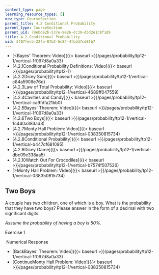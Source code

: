 ```yaml
---
content_type: page
learning_resource_types: []
ocw_type: CourseSection
parent_title: 4.2 Conditional Probability
parent_type: CourseSection
parent_uid: 79ebde2b-537e-9e26-dc39-d5d2e1c8f1d9
title: 4.2 Conditional Probability
uid: 3407fecb-22fa-07b2-6c84-4fbdd7cd8fb7
---
```


*   [\<Bayes' Theorem: Video]({{< baseurl >}}/pages/probability/tp12-1/vertical-1f097d8a0a33)
*   [4.2.1Conditional Probability Definitions: Video]({{< baseurl >}}/pages/probability/tp12-1)
*   [4.2.2Dicey Sum]({{< baseurl >}}/pages/probability/tp12-1/vertical-c84a5906e76d)
*   [4.2.3Law of Total Probability: Video]({{< baseurl >}}/pages/probability/tp12-1/vertical-4689ff047559)
*   [4.2.4Cavities and Candy]({{< baseurl >}}/pages/probability/tp12-1/vertical-ca9fdfa21bb0)
*   [4.2.5Bayes' Theorem: Video]({{< baseurl >}}/pages/probability/tp12-1/vertical-1f097d8a0a33)
*   [4.2.6Two Boys]({{< baseurl >}}/pages/probability/tp12-1/vertical-1c440a383ad3)
*   [4.2.7Monty Hall Problem: Video]({{< baseurl >}}/pages/probability/tp12-1/vertical-038350815734)
*   [4.2.8Conditional Probability]({{< baseurl >}}/pages/probability/tp12-1/vertical-b447cf681095)
*   [4.2.9Dicey Game]({{< baseurl >}}/pages/probability/tp12-1/vertical-dbc09e338aa5)
*   [4.2.10Watch Out For Crocodiles]({{< baseurl >}}/pages/probability/tp12-1/vertical-b7574f507526)
*   [\>Monty Hall Problem: Video]({{< baseurl >}}/pages/probability/tp12-1/vertical-038350815734)

Two Boys
--------

  

A couple has two children, one of which is a boy. What is the probability that they have two boys? Please answer in the form of a decimal with two significant digits.

_Assume the probability of having a boy is 50%._

Exercise 1

&nbsp;Numerical Response&nbsp;

*   [BackBayes' Theorem: Video]({{< baseurl >}}/pages/probability/tp12-1/vertical-1f097d8a0a33)
*   [ContinueMonty Hall Problem: Video]({{< baseurl >}}/pages/probability/tp12-1/vertical-038350815734)